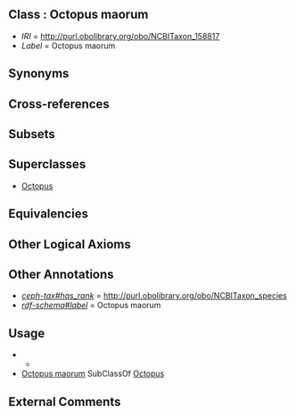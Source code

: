 
## Class : Octopus maorum

 * *IRI* = http://purl.obolibrary.org/obo/NCBITaxon_158817
 * *Label* = Octopus maorum

## Synonyms


## Cross-references


## Subsets


## Superclasses

 * [Octopus](../../NCBITaxon/43/NCBITaxon_6643.md)

## Equivalencies


## Other Logical Axioms


## Other Annotations

 * *[ceph-tax#has_rank](../../ceph-tax#has/nk/ceph-tax#has_rank.md)* = http://purl.obolibrary.org/obo/NCBITaxon_species
 * *[rdf-schema#label](../../el/rdf-schema#label.md)* = Octopus maorum

## Usage

 * -
 * [Octopus maorum](../../NCBITaxon/17/NCBITaxon_158817.md) SubClassOf [Octopus](../../NCBITaxon/43/NCBITaxon_6643.md)

## External Comments

